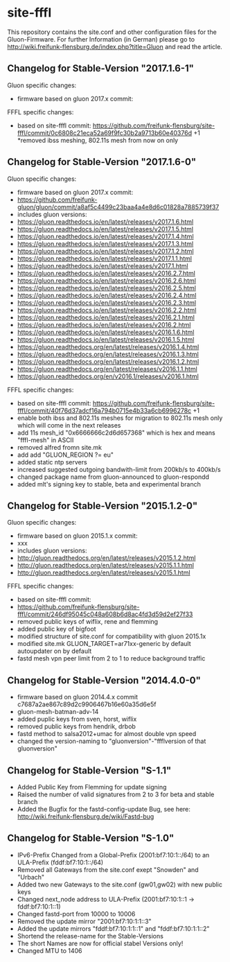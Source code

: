 site-fffl
=========

This repository contains the site.conf and other configuration files for the Gluon-Firmware. For further Information (in German) please go to http://wiki.freifunk-flensburg.de/index.php?title=Gluon and read the article.

Changelog for Stable-Version "2017.1.6-1"
-----------------------------------------
Gluon specific changes:
* firmware based on gluon 2017.x commit:

FFFL specific changes:
* based on site-fffl commit:
https://github.com/freifunk-flensburg/site-fffl/commit/0c6808c21eca52a69f9fc30b2a9713b60e40376d +1
*removed ibss meshing, 802.11s mesh from now on only

Changelog for Stable-Version "2017.1.6-0"
-----------------------------------------
Gluon specific changes:
* firmware based on gluon 2017.x commit:
* https://github.com/freifunk-gluon/gluon/commit/a8af5c4499c23baa4a4e8d6c01828a7885739f37
* includes gluon versions:
* https://gluon.readthedocs.io/en/latest/releases/v2017.1.6.html
* https://gluon.readthedocs.io/en/latest/releases/v2017.1.5.html
* https://gluon.readthedocs.io/en/latest/releases/v2017.1.4.html
* https://gluon.readthedocs.io/en/latest/releases/v2017.1.3.html
* https://gluon.readthedocs.io/en/latest/releases/v2017.1.2.html
* https://gluon.readthedocs.io/en/latest/releases/v2017.1.1.html
* https://gluon.readthedocs.io/en/latest/releases/v2017.1.html
* https://gluon.readthedocs.io/en/latest/releases/v2016.2.7.html
* https://gluon.readthedocs.io/en/latest/releases/v2016.2.6.html
* https://gluon.readthedocs.io/en/latest/releases/v2016.2.5.html
* https://gluon.readthedocs.io/en/latest/releases/v2016.2.4.html
* https://gluon.readthedocs.io/en/latest/releases/v2016.2.3.html
* https://gluon.readthedocs.io/en/latest/releases/v2016.2.2.html
* https://gluon.readthedocs.io/en/latest/releases/v2016.2.1.html
* https://gluon.readthedocs.io/en/latest/releases/v2016.2.html
* https://gluon.readthedocs.io/en/latest/releases/v2016.1.6.html
* https://gluon.readthedocs.io/en/latest/releases/v2016.1.5.html
* https://gluon.readthedocs.org/en/latest/releases/v2016.1.4.html
* https://gluon.readthedocs.org/en/latest/releases/v2016.1.3.html
* https://gluon.readthedocs.org/en/latest/releases/v2016.1.2.html
* https://gluon.readthedocs.org/en/latest/releases/v2016.1.1.html
* https://gluon.readthedocs.org/en/v2016.1/releases/v2016.1.html

FFFL specific changes:
* based on site-fffl commit:
https://github.com/freifunk-flensburg/site-fffl/commit/40f76d37adcf16a794b0715e4b33a6cb6996278c +1 
* enable both ibss and 802.11s meshes for migration to 802.11s mesh only which will come in the next releases
* add 11s mesh_id "0x6666666c2d6d657368" which is hex and means "fffl-mesh" in ASCII
* removed alfred fromn site.mk
* add add "GLUON_REGION ?= eu"
* added static ntp servers 
* increased suggested outgoing bandwith-limit from 200kb/s to 400kb/s
* changed package name from gluon-announced to gluon-respondd
* added mlt's signing key to stable, beta and experimental branch 


Changelog for Stable-Version "2015.1.2-0"
-----------------------------------------
Gluon specific changes:
* firmware based on gluon 2015.1.x commit:
* xxx
* includes gluon versions:
* http://gluon.readthedocs.org/en/latest/releases/v2015.1.2.html
* http://gluon.readthedocs.org/en/latest/releases/v2015.1.1.html
* http://gluon.readthedocs.org/en/latest/releases/v2015.1.html

FFFL specific changes:
* based on site-fffl commit:
* https://github.com/freifunk-flensburg/site-fffl/commit/246df95045c048a608b6d8ac4fd3d59d2ef27f33
* removed public keys of wiflix, rene and flemming
* added public key of bigfoot
* modified structure of site.conf for compatibility with gluon 2015.1x
* modified site.mk GLUON_TARGET=ar71xx-generic  by default autoupdater on by default
* fastd mesh vpn peer limit from 2 to 1 to reduce background traffic

Changelog for Stable-Version "2014.4.0-0"
-----------------------------------------
* firmware based on gluon 2014.4.x commit c7687a2ae867c89d2c9906467b16e60a35d6e5f
* gluon-mesh-batman-adv-14
* added puplic keys from sven, horst, wiflix
* removed public keys from hendrik, drbob
* fastd method to salsa2012+umac for almost double vpn speed
* changed the version-naming to "gluonversion"-"ffflversion of that gluonversion"

Changelog for Stable-Version "S-1.1"
------------------------------------
* Added Public Key from Flemming for update signing
* Raised the number of valid signatures from 2 to 3 for beta and stable branch
* Added the Bugfix for the fastd-config-update Bug, see here: http://wiki.freifunk-flensburg.de/wiki/Fastd-bug

Changelog for Stable-Version "S-1.0"
------------------------------------
* IPv6-Prefix Changed from a Global-Prefix (2001:bf7:10:1::/64) to an ULA-Prefix (fddf:bf7:10:1::/64)
* Removed all Gateways from the site.conf exept "Snowden" and "Urbach"
* Added two new Gateways to the site.conf (gw01,gw02) with new public keys
* Changed next_node address to ULA-Prefix (2001:bf7:10:1::1 -> fddf:bf7:10:1::1)
* Changed fastd-port from 10000 to 10006
* Removed the update mirror "2001:bf7:10:1:1::3"
* Added the update mirrors "fddf:bf7:10:1:1::1" and "fddf:bf7:10:1:1::2"
* Shortend the release-name for the Stable-Versions
* The short Names are now for official stabel Versions only!
* Changed MTU to 1406
